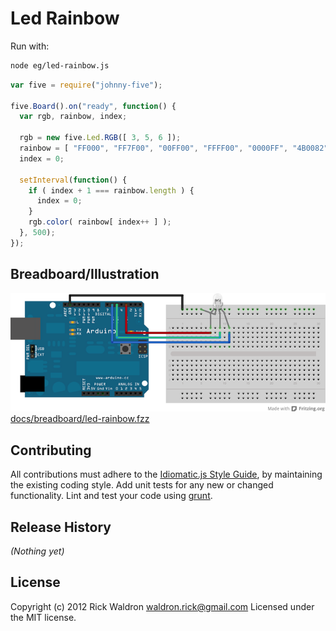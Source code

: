 # Led Rainbow

Run with:
```bash
node eg/led-rainbow.js
```


```javascript
var five = require("johnny-five");

five.Board().on("ready", function() {
  var rgb, rainbow, index;

  rgb = new five.Led.RGB([ 3, 5, 6 ]);
  rainbow = [ "FF000", "FF7F00", "00FF00", "FFFF00", "0000FF", "4B0082", "8F00FF" ];
  index = 0;

  setInterval(function() {
    if ( index + 1 === rainbow.length ) {
      index = 0;
    }
    rgb.color( rainbow[ index++ ] );
  }, 500);
});

```


## Breadboard/Illustration


![docs/breadboard/led-rainbow.png](breadboard/led-rainbow.png)
[docs/breadboard/led-rainbow.fzz](breadboard/led-rainbow.fzz)









## Contributing
All contributions must adhere to the [Idiomatic.js Style Guide](https://github.com/rwldrn/idiomatic.js),
by maintaining the existing coding style. Add unit tests for any new or changed functionality. Lint and test your code using [grunt](https://github.com/cowboy/grunt).

## Release History
_(Nothing yet)_

## License
Copyright (c) 2012 Rick Waldron <waldron.rick@gmail.com>
Licensed under the MIT license.
